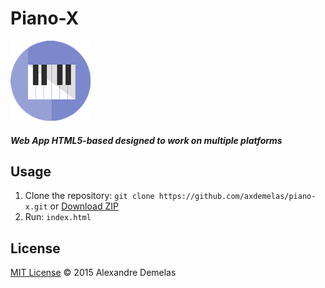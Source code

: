 # Piano-X
![Piano-X icon](https://github.com/axdemelas/piano-x/blob/master/public/icons/icon128x128.png)

##### Web App HTML5-based designed to work on multiple platforms

## Usage
1. Clone the repository: ```git clone https://github.com/axdemelas/piano-x.git``` or [Download ZIP](https://github.com/axdemelas/piano-x/archive/master.zip)
2. Run: ```index.html```

## License

[MIT License](https://github.com/axdemelas/piano-x/blob/master/LICENSE) © 2015 Alexandre Demelas
